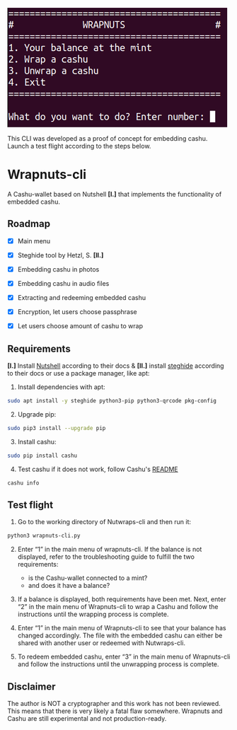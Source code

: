 ![](https://github.com/wrapnuts/wrapnuts/blob/main/wrapnuts.png "Center")

This CLI was developed as a proof of concept for embedding cashu. Launch a test flight according to the steps below.

# Wrapnuts-cli

A Cashu-wallet based on Nutshell **[I.]** that implements the functionality of embedded cashu.

## Roadmap

- [x] Main menu
- [x] Steghide tool by Hetzl, S. **[II.]**
- [x] Embedding cashu in photos
- [x] Embedding cashu in audio files
- [x] Extracting and redeeming embedded cashu
- [x] Encryption, let users choose passphrase
- [x] Let users choose amount of cashu to wrap


## Requirements

**[I.]**  Install [Nutshell](https://github.com/cashubtc/nutshell?tab=readme-ov-file) according to their docs & **[II.]** install [steghide](https://steghide.sourceforge.net/index.php) according to their docs or use a package manager, like apt:

1. Install dependencies with apt:

```bash
sudo apt install -y steghide python3-pip python3-qrcode pkg-config
```
2. Upgrade pip:

```bash
sudo pip3 install --upgrade pip
```
3. Install cashu:

```bash
sudo pip install cashu
```
4. Test cashu if it does not work, follow Cashu's [README](https://github.com/cashubtc/nutshell?tab=readme-ov-file)

```bash
cashu info
```

## Test flight

1. Go to the working directory of Nutwraps-cli and then run it:

```bash
python3 wrapnuts-cli.py
```

2. Enter “1” in the main menu of wrapnuts-cli. If the balance is not displayed, refer to the troubleshooting guide to fulfill the two requirements:
    - is the Cashu-wallet connected to a mint?
    - and does it have a balance?

3. If a balance is displayed, both requirements have been met. Next, enter “2” in the main menu of Wrapnuts-cli to wrap a Cashu and follow the instructions until the wrapping process is complete.

4. Enter “1” in the main menu of Wrapnuts-cli to see that your balance has changed accordingly. The file with the embedded cashu can either be shared with another user or redeemed with Nutwraps-cli.

5. To redeem embedded cashu, enter “3” in the main menu of Wrapnuts-cli and follow the instructions until the unwrapping process is complete.

## Disclaimer 

The author is NOT a cryptographer and this work has not been reviewed. This means that there is very likely a fatal flaw somewhere. Wrapnuts and Cashu are still experimental and not production-ready.

